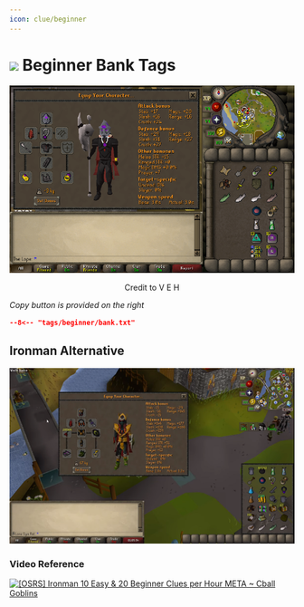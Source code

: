 ```yaml
---
icon: clue/beginner
---
```


# <img style="vertical-align:middle" src="../../icons/beginner.png" width="35"> Beginner Bank Tags

![Beginner Bank](images/beginner.png)
<p style="text-align: center;">Credit to V E H</p>

_Copy button is provided on the right_
``` json title=""
--8<-- "tags/beginner/bank.txt"
```

## Ironman Alternative

![Beginner Bank Iron](images/beginner_iron.png)

### Video Reference
[![[OSRS] Ironman 10 Easy & 20 Beginner Clues per Hour META ~ Cball Goblins
](https://img.youtube.com/vi/eHQRIp2-wH4/0.jpg)](https://www.youtube.com/watch?v=eHQRIp2-wH4)